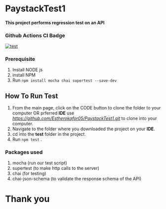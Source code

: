 # PaystackTest1

#### This project performs regression test on an API

### Github Actions CI Badge

[![test](https://github.com/Estherokafor05/PaystackTest1/actions/workflows/node.js.yml/badge.svg)](https://github.com/Estherokafor05/PaystackTest1/actions/workflows/node.js.yml)

### Prerequisite
1. Install NODE js
2. install NPM
3. Run ```npm install mocha chai supertest --save-dev```

## How To Run Test 
1. From the main page, click on the CODE button to clone the folder to your computer OR prferred **IDE**
use *https://github.com/Estherokafor05/PaystackTest1.git* to clone into your computer.
2. Navigate to the folder where you downloaded the project on your **IDE**.
3. cd into the **test** folder in the project.
4. Run ```npm test``` .

### Packages used
1. mocha (run our test script)
2. supertest (to make http calls to the server)
3. chai (for testing)
4. chai-json-schema (to validate the response schema of the API)

# Thank you
